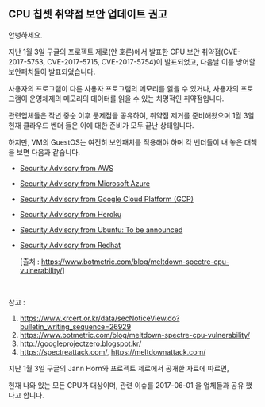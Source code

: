 ## CPU 칩셋 취약점 보안 업데이트 권고

안녕하세요. 

지난 1월 3일 구글의 프로젝트 제로(얀 호른)에서 발표한 CPU 보안 취약점(CVE-2017-5753, CVE-2017-5715, CVE-2017-5754)이 발표되었고, 다음날 이를 방어할 보안패치들이 발표되었습니다. 

사용자의 프로그램이 다른 사용자 프로그램의 메모리를 읽을 수 있거나, 사용자의 프로그램이 운영체제의 메모리의 데이터를 읽을 수 있는 치명적인 취약점입니다. 

관련업체들은 작년 중순 이후 문제점을 공유하여, 취약점 제거를 준비해왔으며 1월 3일 현재 클라우드 벤더 들은 이에 대한 준비가 모두 끝난 상태입니다. 

하지만, VM의 GuestOS는 여전히 보안패치를 적용해야 하며 각 벤더들이 내 놓은 대책을 보면 다음과 같습니다. 



- [Security Advisory from AWS](https://aws.amazon.com/security/security-bulletins/AWS-2018-013/)

- [Security Advisory from  Microsoft Azure](https://portal.msrc.microsoft.com/en-US/security-guidance/advisory/ADV180002)

- [Security Advisory from Google Cloud Platform (GCP)](https://cloud.google.com/compute/docs/security-bulletins)

- [Security Advisory from Heroku](https://blog.heroku.com/meltdown-and-spectre-security-update)

- [Security Advisory from Ubuntu: To be announced](https://wiki.ubuntu.com/SecurityTeam/KnowledgeBase/SpectreAndMeltdown) 

- [Security Advisory from Redhat](https://access.redhat.com/security/vulnerabilities/speculativeexecution)

   [출처 : https://www.botmetric.com/blog/meltdown-spectre-cpu-vulnerability/]

  ​

참고 : 

1. https://www.krcert.or.kr/data/secNoticeView.do?bulletin_writing_sequence=26929
2. https://www.botmetric.com/blog/meltdown-spectre-cpu-vulnerability/
3. http://googleprojectzero.blogspot.kr/
4. https://spectreattack.com/, https://meltdownattack.com/



지난 1월 3일 구글의 Jann Horn와 프로젝트 제로에서 공개한 자료에 따르면, 

현재 나와 있는 모든 CPU가 대상이며, 관련 이슈를 2017-06-01 을 업체들과 공유 했다고 합니다. 

 